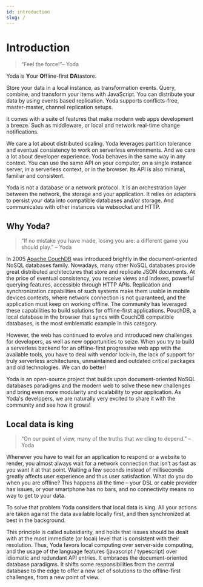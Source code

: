 ```yaml
---
id: introduction
slug: /
---
```


# Introduction

> “Feel the force!”– Yoda

Yoda is **Y**our **O**ffline-first **DA**tastore.

Store your data in a local instance, as transformation events. Query, combine, and transform your items with JavaScript. You can distribute your data by using events based replication. Yoda supports conflicts-free, master-master, channel replication setups.

It comes with a suite of features that make modern web apps development a breeze. Such as middleware, or local and network real-time change notifications.

We care a lot about distributed scaling. Yoda leverages partition tolerance and eventual consistency  to work on serverless environments. And we care a lot about developer experience. Yoda behaves in the same way in any context. You can use the same API on your computer, on a single instance server, in a serverless context, or in the browser. Its API is also minimal, familiar and consistent.

Yoda is not a database or a network protocol. It is an orchestration layer between the network, the storage and your application. It relies on adapters to persist your data into compatible databases and/or storage. And communicates with other instances via websocket and HTTP.

## Why Yoda?

> “If no mistake you have made, losing you are: a different game you should play.” – Yoda

In 2005 [Apache CouchDB](https://en.wikipedia.org/wiki/Apache_CouchDB) was introduced brightly in the document-oriented NoSQL databases family. Nowadays, many other NoSQL databases provide great distributed architectures that store and replicate JSON documents. At the price of eventual consistency, you receive views and indexes, powerful querying features, accessible through HTTP APIs. Replication and synchronization capabilities of such systems make them usable in mobile devices contexts, where network connection is not guaranteed, and the application must keep on working offline. The community has leveraged these capabilities to build solutions for offline-first applications. PouchDB, a local database in the browser that syncs with CouchDB compatible databases, is the most emblematic example in this category.

However, the web has continued to evolve and introduced new challenges for developers, as well as new opportunities to seize. When you try to build a serverless backend for an offline-first progressive web app with the available tools, you have to deal with vendor lock-in, the lack of support for truly serverless architectures, unmaintained and outdated critical packages and old technologies. We can do better!

Yoda is an open-source project that builds upon document-oriented NoSQL databases paradigms and the modern web to solve these new challenges and bring even more modularity and scalability to your application. As Yoda's developers, we are naturally very excited to share it with the community and see how it grows!

## Local data is king

> “On our point of view, many of the truths that we cling to depend.” – Yoda

Whenever you have to wait for an application to respond or a website to render, you almost always wait for a network connection that isn’t as fast as you want it at that point. Waiting a few seconds instead of milliseconds greatly affects user experience and thus user satisfaction. What do you do when you are offline? This happens all the time – your DSL or cable provider has issues, or your smartphone has no bars, and no connectivity means no way to get to your data.

To solve that problem Yoda considers that local data is king. All your actions are taken against the data available locally first, and then synchronized at best in the background.

This principle is called subsidiarity, and holds that issues should be dealt with at the most immediate (or local) level that is consistent with their resolution. Thus, Yoda favors local computing over server-side computing, and the usage of the language features (javascript / typescript) over idiomatic and redundant API entries. It embraces the document-oriented database paradigms. It shifts some responsibilities from the central database to the edge to offer a new set of solutions to the offline-first challenges, from a new point of view.
